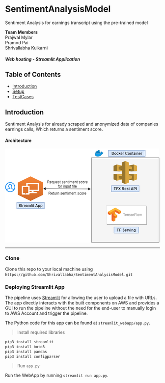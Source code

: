 # SentimentAnalysisModel
Sentiment Analysis for earnings transcript using the pre-trained model

**Team Members**<br />
Prajwal Mylar <br />
Pramod Pai <br />
Shrivallabha Kulkarni <br />

##### Web hosting - Streamlit Application<br />

## Table of Contents

- [Introduction](#introduction)
- [Setup](#setup)
- [TestCases](#testcases)

## Introduction
Sentiment Analysis for already scraped and anonymized data of companies earnings calls, Which returns a sentiment score.

#### Architecture 

![alt text](https://github.com/Shrivallabha/SentimentAnalysisModel/blob/main/SentimentAnalysisArchitecture.png)

---

### Clone

Clone this repo to your local machine using `https://github.com/Shrivallabha/SentimentAnalysisModel.git`

### Deploying Streamlit App 

The pipeline uses [Streamlit](https://www.streamlit.io/) for allowing the user to upload a file with URLs. The app directly interacts with the built components on AWS and provides a GUI to run the pipeline without the need for the end-user to manually login to AWS Account and trigger the pipeline.

The Python code for this app can be found at `streamlit_webapp/app.py`.
> Install required libraries

```
pip3 install streamlit
pip3 install boto3
pip3 install pandas
pip3 install configparser
```

> Run `app.py`

Run the WebApp by running `streamlit run app.py`.

